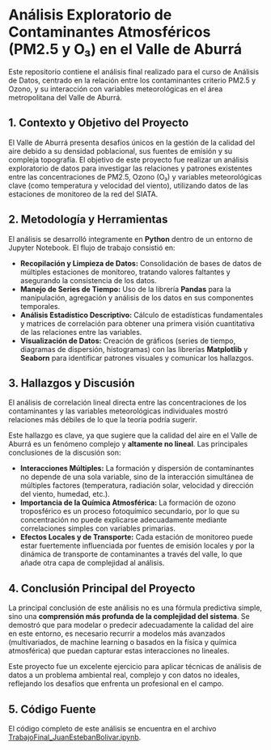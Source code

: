 # Análisis Exploratorio de Contaminantes Atmosféricos (PM2.5 y O₃) en el Valle de Aburrá

Este repositorio contiene el análisis final realizado para el curso de Análisis de Datos, centrado en la relación entre los contaminantes criterio PM2.5 y Ozono, y su interacción con variables meteorológicas en el área metropolitana del Valle de Aburrá.

## 1. Contexto y Objetivo del Proyecto

El Valle de Aburrá presenta desafíos únicos en la gestión de la calidad del aire debido a su densidad poblacional, sus fuentes de emisión y su compleja topografía. El objetivo de este proyecto fue realizar un análisis exploratorio de datos para investigar las relaciones y patrones existentes entre las concentraciones de PM2.5, Ozono (O₃) y variables meteorológicas clave (como temperatura y velocidad del viento), utilizando datos de las estaciones de monitoreo de la red del SIATA.

## 2. Metodología y Herramientas

El análisis se desarrolló íntegramente en **Python** dentro de un entorno de Jupyter Notebook. El flujo de trabajo consistió en:

* **Recopilación y Limpieza de Datos:** Consolidación de bases de datos de múltiples estaciones de monitoreo, tratando valores faltantes y asegurando la consistencia de los datos.
* **Manejo de Series de Tiempo:** Uso de la librería **Pandas** para la manipulación, agregación y análisis de los datos en sus componentes temporales.
* **Análisis Estadístico Descriptivo:** Cálculo de estadísticas fundamentales y matrices de correlación para obtener una primera visión cuantitativa de las relaciones entre las variables.
* **Visualización de Datos:** Creación de gráficos (series de tiempo, diagramas de dispersión, histogramas) con las librerías **Matplotlib** y **Seaborn** para identificar patrones visuales y comunicar los hallazgos.

## 3. Hallazgos y Discusión

El análisis de correlación lineal directa entre las concentraciones de los contaminantes y las variables meteorológicas individuales mostró relaciones más débiles de lo que la teoría podría sugerir.

Este hallazgo es clave, ya que sugiere que la calidad del aire en el Valle de Aburrá es un fenómeno complejo y **altamente no lineal**. Las principales conclusiones de la discusión son:

* **Interacciones Múltiples:** La formación y dispersión de contaminantes no depende de una sola variable, sino de la interacción simultánea de múltiples factores (temperatura, radiación solar, velocidad y dirección del viento, humedad, etc.).
* **Importancia de la Química Atmosférica:** La formación de ozono troposférico es un proceso fotoquímico secundario, por lo que su concentración no puede explicarse adecuadamente mediante correlaciones simples con variables primarias.
* **Efectos Locales y de Transporte:** Cada estación de monitoreo puede estar fuertemente influenciada por fuentes de emisión locales y por la dinámica de transporte de contaminantes a través del valle, lo que añade otra capa de complejidad al análisis.

## 4. Conclusión Principal del Proyecto

La principal conclusión de este análisis no es una fórmula predictiva simple, sino una **comprensión más profunda de la complejidad del sistema**. Se demostró que para modelar o predecir adecuadamente la calidad del aire en este entorno, es necesario recurrir a modelos más avanzados (multivariados, de machine learning o basados en la física y química atmosférica) que puedan capturar estas interacciones no lineales.

Este proyecto fue un excelente ejercicio para aplicar técnicas de análisis de datos a un problema ambiental real, complejo y con datos no ideales, reflejando los desafíos que enfrenta un profesional en el campo.

## 5. Código Fuente

El código completo de este análisis se encuentra en el archivo [TrabajoFinal_JuanEstebanBolivar.ipynb](./TrabajoFinal_JuanEstebanBolivar.ipynb).
